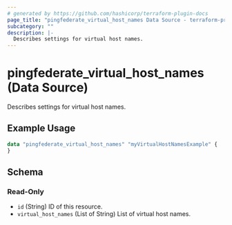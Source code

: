 ```yaml
---
# generated by https://github.com/hashicorp/terraform-plugin-docs
page_title: "pingfederate_virtual_host_names Data Source - terraform-provider-pingfederate"
subcategory: ""
description: |-
  Describes settings for virtual host names.
---
```


# pingfederate_virtual_host_names (Data Source)

Describes settings for virtual host names.

## Example Usage

```terraform
data "pingfederate_virtual_host_names" "myVirtualHostNamesExample" {
}
```

<!-- schema generated by tfplugindocs -->
## Schema

### Read-Only

- `id` (String) ID of this resource.
- `virtual_host_names` (List of String) List of virtual host names.
